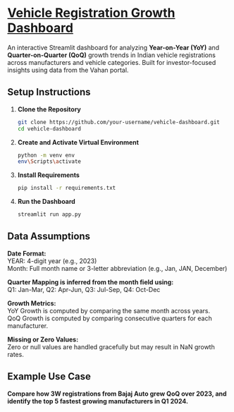 # <ins> Vehicle Registration Growth Dashboard <ins>

An interactive Streamlit dashboard for analyzing **Year-on-Year (YoY)** and **Quarter-on-Quarter (QoQ)** growth trends in Indian vehicle registrations across manufacturers and vehicle categories. Built for investor-focused insights using data from the Vahan portal.

##  Setup Instructions

1. **Clone the Repository**  
   ```bash
   git clone https://github.com/your-username/vehicle-dashboard.git
   cd vehicle-dashboard

2. **Create and Activate Virtual Environment**  
   ```bash
   python -m venv env
   env\Scripts\activate

3. **Install Requirements**  
   ```bash
   pip install -r requirements.txt

4. **Run the Dashboard**  
   ```bash
   streamlit run app.py

## Data Assumptions

**Date Format:** <br/>
YEAR: 4-digit year (e.g., 2023) <br/>
Month: Full month name or 3-letter abbreviation (e.g., Jan, JAN, December)<br/>

**Quarter Mapping is inferred from the month field using:** <br/>
Q1: Jan-Mar, Q2: Apr-Jun, Q3: Jul-Sep, Q4: Oct-Dec<br/>

**Growth Metrics:**  <br/>
YoY Growth is computed by comparing the same month across years.<br/>
QoQ Growth is computed by comparing consecutive quarters for each manufacturer.<br/>

**Missing or Zero Values:** <br/>
Zero or null values are handled gracefully but may result in NaN growth rates.<br/>

## Example Use Case
**Compare how 3W registrations from Bajaj Auto grew QoQ over 2023, and identify the top 5 fastest growing manufacturers in Q1 2024.**
   
